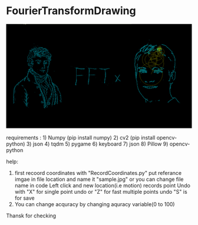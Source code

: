 # FourierTransformDrawing

 ![GitHub Logo](https://github.com/sandeepyadav1478/Fast_Fourier_Transformation/blob/main/dist/template.png)
 
requirements :  1) Numpy (pip install numpy)
                2) cv2 (pip install opencv-python)
                3) json
                4) tqdm
                5) pygame
                6) keyboard
                7) json
                8) Pillow
                9) opencv-python
                
help:
  1) first recoord coordinates with "RecordCoordinates.py"
      put referance imgae in file location and name it "sample.jpg" or you can change file name in code
      Left click and new location(i.e motion) records point
      Undo with "X" for single point undo or "Z" for fast multiple points undo
      "S" is for save
  2) You can change acquracy by changing aquracy variable(0 to 100)
  
  Thansk for checking
